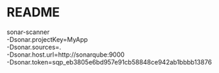 # README

sonar-scanner \
  -Dsonar.projectKey=MyApp \
  -Dsonar.sources=. \
  -Dsonar.host.url=http://sonarqube:9000 \
  -Dsonar.token=sqp_eb3805e6bd957e91cb58848ce942ab1bbbb13876
